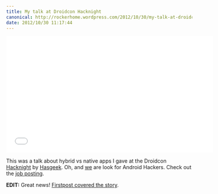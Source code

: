 ```yaml
---
title: My talk at Droidcon Hacknight
canonical: http://rockerhome.wordpress.com/2012/10/30/my-talk-at-droidcon-hacknight/
date: 2012/10/30 11:17:44
---
```

<div class="video-box">
    <iframe width="560" height="315" src="//www.youtube.com/embed/oYiSuxPpJTg" frameborder="0" allowfullscreen></iframe>
</div>

This was a talk about hybrid vs native apps I gave at the Droidcon [Hacknight](http://hacknight.in) by [Hasgeek](http://hasgeek.com). Oh, and [we](http://mobstac.com) are look for Android Hackers. Check out the [job posting](http://jobs.hasgeek.com/view/9epjg).

**EDIT:** Great news! [Firstpost covered the story](http://www.firstpost.com/topic/place/bangalore-droidcon-2012-hacknight-talks-building-hybrid-apps-at-mobs-video-oYiSuxPpJTg-3826-3.html).